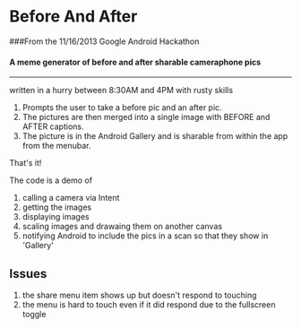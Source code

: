 Before And After
================

###From the 11/16/2013 Google Android Hackathon

#### A meme generator of before and after sharable cameraphone pics
---------------------------------------------------------------

written in a hurry between 8:30AM and 4PM with rusty skills


1. Prompts the user to take a before pic and an after pic.
2. The pictures are then merged into a single image with BEFORE and AFTER captions.
3. The picture is in the Android Gallery and is sharable from within the app from the menubar.

That's it!

The code is a demo of

1. calling a camera via Intent
2. getting the images
3. displaying images
4. scaling images and drawaing them on another canvas
5. notifying Android to include the pics in a scan so that they show in 'Gallery'

Issues
------
1. the share menu item shows up but doesn't respond to touching
2. the menu is hard to touch even if it did respond due to the fullscreen toggle


